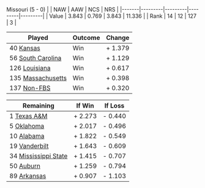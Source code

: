 Missouri (5 - 0)
|       |   NAW   |   AAW   |   NCS   |   NRS   |
|-------|---------|---------|---------|---------|
| Value |   3.843 |   0.769 |   3.843 |  11.336 |
| Rank  |      14 |      12 |     127 |       3 |

| Played                    | Outcome    |  Change  |
|---------------------------|------------|----------|
|  40 [Kansas                ](Kansas)| Win        | +  1.379 |
|  56 [South Carolina        ](SouthCarolina)| Win        | +  1.129 |
| 126 [Louisiana             ](Louisiana)| Win        | +  0.617 |
| 135 [Massachusetts         ](Massachusetts)| Win        | +  0.398 |
| 137 [Non-FBS               ](NonFBS)| Win        | +  0.320 |

| Remaining                 |  If Win  |  If Loss |
|---------------------------|----------|----------|
|   1 [Texas A&M             ](TexasAM)| +  2.273 | -  0.440 |
|   5 [Oklahoma              ](Oklahoma)| +  2.017 | -  0.496 |
|  10 [Alabama               ](Alabama)| +  1.822 | -  0.549 |
|  19 [Vanderbilt            ](Vanderbilt)| +  1.643 | -  0.609 |
|  34 [Mississippi State     ](MississippiState)| +  1.415 | -  0.707 |
|  50 [Auburn                ](Auburn)| +  1.259 | -  0.794 |
|  89 [Arkansas              ](Arkansas)| +  0.907 | -  1.103 |

